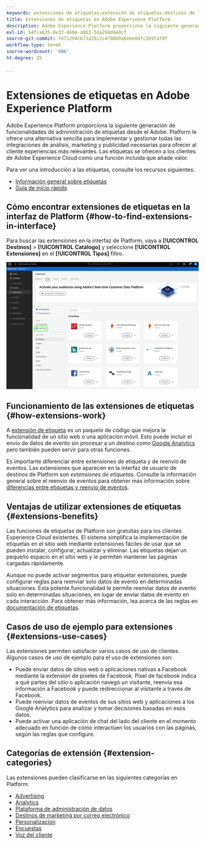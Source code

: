 ```yaml
---
keywords: extensiones de etiquetas;extensión de etiquetas;destinos de launch; extensiones de etiquetas de platform;extensión de etiquetas de platform;destinos de platform launch
title: Extensiones de etiquetas en Adobe Experience Platform
description: Adobe Experience Platform proporciona la siguiente generación de funcionalidades de administración de etiquetas desde el Adobe. Platform le ofrece una alternativa sencilla para implementar y gestionar todas las integraciones de análisis, marketing y publicidad necesarias para ofrecer al cliente experiencias más relevantes.
exl-id: 54fca635-0e37-460e-abb3-5da294d4e0cf
source-git-commit: fe71294cb73a25c2c4708b0a6ebe04fc2b97afdf
workflow-type: tm+mt
source-wordcount: '486'
ht-degree: 1%

---
```


# Extensiones de etiquetas en Adobe Experience Platform

Adobe Experience Platform proporciona la siguiente generación de funcionalidades de administración de etiquetas desde el Adobe. Platform le ofrece una alternativa sencilla para implementar y gestionar todas las integraciones de análisis, marketing y publicidad necesarias para ofrecer al cliente experiencias más relevantes. Las etiquetas se ofrecen a los clientes de Adobe Experience Cloud como una función incluida que añade valor.

Para ver una introducción a las etiquetas, consulte los recursos siguientes:

- [Información general sobre etiquetas](../../../tags/home.md)
- [Guía de inicio rápido](../../../tags/quick-start/quick-start.md)

## Cómo encontrar extensiones de etiquetas en la interfaz de Platform {#how-to-find-extensions-in-interface}

Para buscar las extensiones en la interfaz de Platform, vaya a **[!UICONTROL Destinos]** > **[!UICONTROL Catálogo]** y seleccione **[!UICONTROL Extensiones]** en el **[!UICONTROL Tipos]** filtro.

![Filtro Extensiones en la interfaz](../../assets/catalog/launch-extensions/filter.png)

## Funcionamiento de las extensiones de etiquetas {#how-extensions-work}

A [extensión de etiqueta](../../../tags/home.md#extensions) es un paquete de código que mejora la funcionalidad de un sitio web o una aplicación móvil. Esto puede incluir el envío de datos de evento sin procesar a un destino como [Google Analytics](/help/destinations/catalog/analytics/google-universal-analytics.md) pero también pueden servir para otras funciones.

Es importante diferenciar entre extensiones de etiqueta y de reenvío de eventos. Las extensiones que aparecen en la interfaz de usuario de destinos de Platform son *extensiones de etiquetas*. Consulte la información general sobre el reenvío de eventos para obtener más información sobre [diferencias entre etiquetas y reenvío de eventos](/help/tags/ui/event-forwarding/overview.md#differences-between-event-forwarding-and-tags).



<!--

Extensions forward raw event data to several types of destinations. Think of extensions as an **Event Forwarding** type of destination. This is a simpler type of integration with destination platforms, which only forwards raw event data. Examples of those are the [Gainsight personalization extension](../personalization/gainsight.md) or the [Confirmit Voice of the Customer extension](../voice/confirmit-digital-feedback.md).

**Profile/Segment Export** destinations in Adobe Experience Platform capture event data, combine it with other data sources, apply segmentation, and export segments and qualified profiles to destinations. Examples of those are the [Amazon S3 cloud storage destination](../cloud-storage/amazon-s3.md) or the [Google Display & Video 360 advertising destination](../advertising/google-dv360.md).

![Tag extensions compared to other destinations](../../assets/common/launch-and-other-destinations.png)

-->

## Ventajas de utilizar extensiones de etiquetas {#extensions-benefits}

Las funciones de etiquetas de Platform son gratuitas para los clientes Experience Cloud existentes. El sistema simplifica la implementación de etiquetas en el sitio web mediante extensiones fáciles de usar que se pueden instalar, configurar, actualizar y eliminar. Las etiquetas dejan un pequeño espacio en el sitio web y le permiten mantener las páginas cargadas rápidamente.

Aunque no puede activar segmentos para etiquetar extensiones, puede configurar reglas para reenviar solo datos de evento en determinadas situaciones. Esta potente funcionalidad le permite reenviar datos de evento solo en determinadas situaciones, en lugar de enviar datos de evento en cada interacción. Para obtener más información, lea acerca de las reglas en [documentación de etiquetas](../../../tags/ui/managing-resources/rules.md).

## Casos de uso de ejemplo para extensiones {#extensions-use-cases}

Las extensiones permiten satisfacer varios casos de uso de clientes. Algunos casos de uso de ejemplo para el uso de extensiones son:

- Puede enviar datos de sitios web o aplicaciones nativas a Facebook mediante la extensión de píxeles de Facebook. Píxel de facebook indica a qué partes del sitio o aplicación navegó un visitante, reenvía esa información a Facebook y puede redireccionar al visitante a través de Facebook.
- Puede reenviar datos de eventos de sus sitios web y aplicaciones a los Google Analytics para analizar y tomar decisiones basadas en esos datos.
- Puede activar una aplicación de chat del lado del cliente en el momento adecuado en función de cómo interactúen los usuarios con las páginas, según las reglas que configure.

## Categorías de extensión {#extension-categories}

Las extensiones pueden clasificarse en las siguientes categorías en Platform:

- [Advertising](../advertising/overview.md)
- [Analytics](../analytics/overview.md)
- [Plataforma de administración de datos](../data-management/overview.md)
- [Destinos de marketing por correo electrónico](../email-marketing/overview.md)
- [Personalización](../personalization/overview.md)
- [Encuestas](../survey/overview.md)
- [Voz del cliente](../voice/overview.md)
